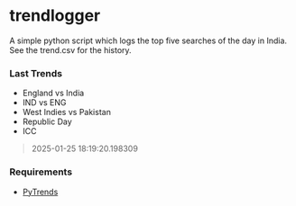 # trendlogger
A simple python script which logs the top five searches of the day in India.<br>See the trend.csv for the history.<br>

<!-- Last Trends -->
### Last Trends
* England vs India
* IND vs ENG
* West Indies vs Pakistan
* Republic Day
* ICC
> 2025-01-25 18:19:20.198309

<!-- Requirements -->
### Requirements
* [PyTrends](https://github.com/dreyco676/pytrends)
